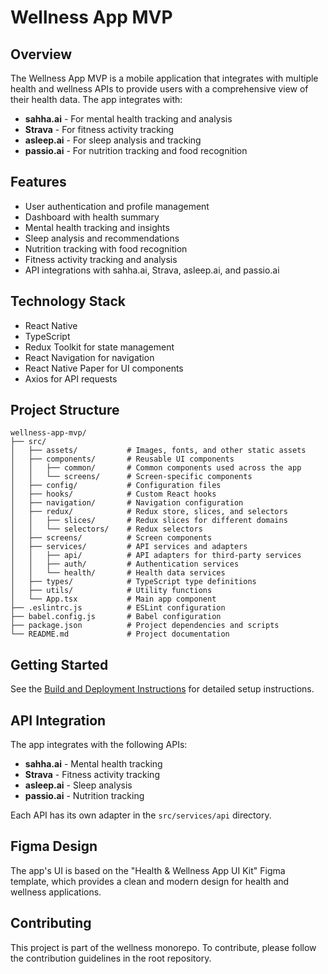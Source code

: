 # Wellness App MVP

## Overview

The Wellness App MVP is a mobile application that integrates with multiple health and wellness APIs to provide users with a comprehensive view of their health data. The app integrates with:

- **sahha.ai** - For mental health tracking and analysis
- **Strava** - For fitness activity tracking
- **asleep.ai** - For sleep analysis and tracking
- **passio.ai** - For nutrition tracking and food recognition

## Features

- User authentication and profile management
- Dashboard with health summary
- Mental health tracking and insights
- Sleep analysis and recommendations
- Nutrition tracking with food recognition
- Fitness activity tracking and analysis
- API integrations with sahha.ai, Strava, asleep.ai, and passio.ai

## Technology Stack

- React Native
- TypeScript
- Redux Toolkit for state management
- React Navigation for navigation
- React Native Paper for UI components
- Axios for API requests

## Project Structure

```
wellness-app-mvp/
├── src/
│   ├── assets/           # Images, fonts, and other static assets
│   ├── components/       # Reusable UI components
│   │   ├── common/       # Common components used across the app
│   │   └── screens/      # Screen-specific components
│   ├── config/           # Configuration files
│   ├── hooks/            # Custom React hooks
│   ├── navigation/       # Navigation configuration
│   ├── redux/            # Redux store, slices, and selectors
│   │   ├── slices/       # Redux slices for different domains
│   │   └── selectors/    # Redux selectors
│   ├── screens/          # Screen components
│   ├── services/         # API services and adapters
│   │   ├── api/          # API adapters for third-party services
│   │   ├── auth/         # Authentication services
│   │   └── health/       # Health data services
│   ├── types/            # TypeScript type definitions
│   ├── utils/            # Utility functions
│   └── App.tsx           # Main app component
├── .eslintrc.js          # ESLint configuration
├── babel.config.js       # Babel configuration
├── package.json          # Project dependencies and scripts
└── README.md             # Project documentation
```

## Getting Started

See the [Build and Deployment Instructions](./build_deployment_instructions.md) for detailed setup instructions.

## API Integration

The app integrates with the following APIs:

- **sahha.ai** - Mental health tracking
- **Strava** - Fitness activity tracking
- **asleep.ai** - Sleep analysis
- **passio.ai** - Nutrition tracking

Each API has its own adapter in the `src/services/api` directory.

## Figma Design

The app's UI is based on the "Health & Wellness App UI Kit" Figma template, which provides a clean and modern design for health and wellness applications.

## Contributing

This project is part of the wellness monorepo. To contribute, please follow the contribution guidelines in the root repository.
